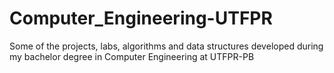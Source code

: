 # Computer_Engineering-UTFPR
Some of the projects, labs, algorithms and data structures developed during my bachelor degree in Computer Engineering at UTFPR-PB
